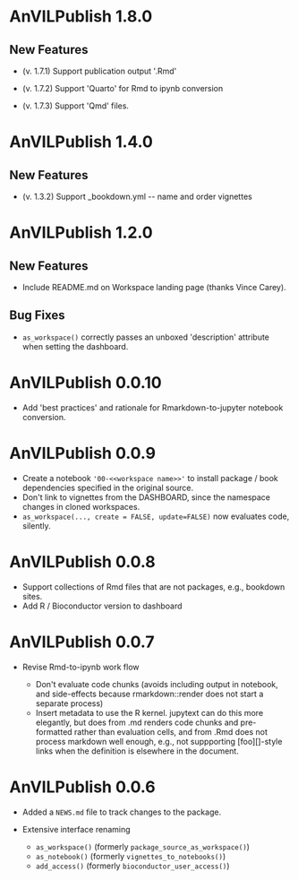 # AnVILPublish 1.8.0

## New Features

- (v. 1.7.1) Support publication output '.Rmd'

- (v. 1.7.2) Support 'Quarto' for Rmd to ipynb conversion

- (v. 1.7.3) Support 'Qmd' files.

# AnVILPublish 1.4.0

## New Features

- (v. 1.3.2) Support _bookdown.yml -- name and order vignettes

# AnVILPublish 1.2.0

## New Features

- Include README.md on Workspace landing page (thanks Vince Carey).

## Bug Fixes

- `as_workspace()` correctly passes an unboxed 'description' attribute
  when setting the dashboard.

# AnVILPublish 0.0.10

- Add 'best practices' and rationale for Rmarkdown-to-jupyter notebook
  conversion.

# AnVILPublish 0.0.9

- Create a notebook `'00-<<workspace name>>'` to install package /
  book dependencies specified in the original source.
- Don't link to vignettes from the DASHBOARD, since the namespace
  changes in cloned workspaces.
- `as_workspace(..., create = FALSE, update=FALSE)` now evaluates
  code, silently.

# AnVILPublish 0.0.8

- Support collections of Rmd files that are not packages, e.g.,
  bookdown sites.
- Add R / Bioconductor version to dashboard

# AnVILPublish 0.0.7

- Revise Rmd-to-ipynb work flow

  - Don't evaluate code chunks (avoids including output in notebook,
    and side-effects because rmarkdown::render does not start a
    separate process)
  - Insert metadata to use the R kernel. jupytext can do this more
    elegantly, but does from .md renders code chunks and pre-formatted
    rather than evaluation cells, and from .Rmd does not process
    markdown well enough, e.g., not suppporting [foo][]-style links
    when the definition is elsewhere in the document.

# AnVILPublish 0.0.6

- Added a `NEWS.md` file to track changes to the package.
- Extensive interface renaming

  - `as_workspace()` (formerly `package_source_as_workspace()`)
  - `as_notebook()` (formerly `vignettes_to_notebooks()`)
  - `add_access()` (formerly `bioconductor_user_access()`)

